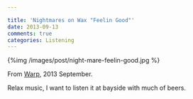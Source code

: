 ```yaml
---

title: 'Nightmares on Wax "Feelin Good"'
date: 2013-09-13
comments: true
categories: Listening
---
```


{%img /images/post/night-mare-feelin-good.jpg %}

From [Warp](http://warp.net/), 2013 September.

Relax music, I want to listen it at bayside with much of beers.




